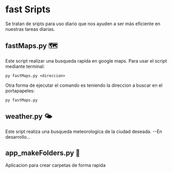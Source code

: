 # fast Sripts
Se tratan de sripts para uso diario que nos ayuden a ser más eficiente en nuestras tareas diarias.

## fastMaps.py 🗺
Este script realizar una busqueda rapida en google maps.
Para usar el script mediante terminal:
```
py fastMaps.py <direccion>
``` 

Otra forma de ejecutar el comando es teniendo la direccion a buscar en el portapapeles:
```
py fastMaps.py 
```


## weather.py 🌤
Este sript realiza una busqueda meteorologíca de la ciudad deseada.
--En desarrollo... 


## app_makeFolders.py 📂
Aplicacion para crear carpetas de forma rapida

